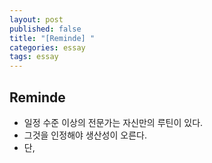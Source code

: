 ```yaml
---
layout: post
published: false
title: "[Reminde] "
categories: essay
tags: essay 
---
```


## Reminde 

- 일정 수준 이상의 전문가는 자신만의 루틴이 있다.
- 그것을 인정해야 생산성이 오른다.
- 단,  
